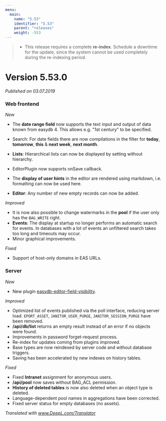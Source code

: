 ```yaml
---
menu:
  main:
    name: "5.53"
    identifier: "5.53"
    parent: "releases"
    weight: -553
---
```


> * This release requires a complete **re-index**. Schedule a downtime for the update, since the system cannot be used completely during the re-indexing period.

# Version 5.53.0

*Published on 03.07.2019*

### Web frontend

*New*

- The **date range field** now supports the text input and output of data known from easydb 4. This allows e.g. "1st century" to be specified.

- Search: For date fields there are now compilations in the filter for **today**, **tomorrow**, **this** & **next week**, **next month**. 
- **Lists**: Hierarchical lists can now be displayed by setting without hierarchy.
- EditorPlugin now supports onSave callback.
- The **display of user hints** in the editor are rendered using markdown, i.e. formatting can now be used here.
- **Editor**: Any number of new empty records can now be added. 

*Improved*

- It is now also possible to change watermarks in the **pool** if the user only has the `BAG_WRITE` right.
- **Events**: The display at startup no longer performs an automatic search for events. In databases with a lot of events an unfiltered search takes too long and timeouts may occur.
- Minor graphical improvements.

*Fixed*

- Support of host-only domains in EAS URLs. 

### Server

*New*

- New plugin [easydb-editor-field-visibility](https://github.com/programmfabrik/easydb-editor-field-visibility).

*Improved*

- Optimized list of events published via the poll interface, reducing server load. `EPORT_ASSET`, `JANITOR_USER_PURGE`, `JANITOR_SESSION_PURGE` have been removed.
- **/api/db/list** returns an empty result instead of an error if no objects were found.
- Improvements in password forget-request process.
- Re-index for updates coming from plugins improved.
- Base types are now reindexed by server code and without database triggers.
- Saving has been accelerated by new indexes on history tables.

*Fixed*

- Fixed **Intranet** assignment for anonymous users.
- **/api/pool** now saves without BAG_ACL permission.
- **History of deleted tables** is now also deleted when an object type is deleted.
- Language-dependent pool names in aggregations have been corrected.
- Fixed server status for empty databases (no assets).

*Translated with www.DeepL.com/Translator*